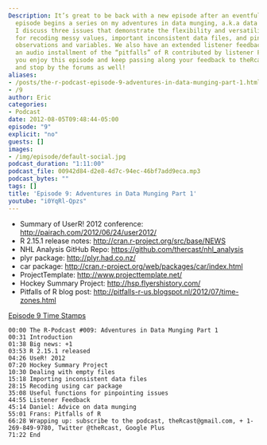```yaml
---
Description: It’s great to be back with a new episode after an eventful break! This
  episode begins a series on my adventures in data munging, a.k.a data processing.
  I discuss three issues that demonstrate the flexibility and versatility R brings
  for recoding messy values, important inconsistent data files, and pinpointing problematic
  observations and variables. We also have an extended listener feedback segment with
  an audio installment of the “pitfalls” of R contributed by listener Frans. I hope
  you enjoy this episode and keep passing along your feedback to theRcast(at)gmail.com
  and stop by the forums as well!
aliases:
- /posts/the-r-podcast-episode-9-adventures-in-data-munging-part-1.html
- /9
author: Eric
categories:
- Podcast
date: 2012-08-05T09:48:44-05:00
episode: "9"
explicit: "no"
guests: []
images:
- /img/episode/default-social.jpg
podcast_duration: "1:11:00"
podcast_file: 00942d84-d2e8-4d7c-94ec-46bf7add9eca.mp3
podcast_bytes: ""
tags: []
title: 'Episode 9: Adventures in Data Munging Part 1'
youtube: "i0YqRl-Qpzs"
---
```


-   Summary of UserR! 2012 conference: <http://pairach.com/2012/06/24/user2012/>
-   R 2.15.1 release notes: <http://cran.r-project.org/src/base/NEWS>
-   NHL Analysis GitHub Repo: <https://github.com/thercast/nhl_analysis>
-   plyr package: <http://plyr.had.co.nz/>
-   car package: <http://cran.r-project.org/web/packages/car/index.html>
-   ProjectTemplate: <http://www.projecttemplate.net/>
-   Hockey Summary Project: <http://hsp.flyershistory.com/>
-   Pitfalls of R blog post: <http://pitfalls-r-us.blogspot.nl/2012/07/time-zones.html>

<span style="text-decoration: underline;">Episode 9 Time Stamps</span>

    00:00 The R-Podcast #009: Adventures in Data Munging Part 1
    00:31 Introduction
    01:38 Big news: +1
    03:53 R 2.15.1 released
    04:26 UseR! 2012
    07:20 Hockey Summary Project
    10:30 Dealing with empty files
    15:18 Importing inconsistent data files
    28:15 Recoding using car package
    35:08 Useful functions for pinpointing issues
    44:55 Listener Feedback
    45:14 Daniel: Advice on data munging
    55:01 Frans: Pitfalls of R
    66:28 Wrapping up: subscribe to the podcast, theRcast@gmail.com, + 1-269-849-9780, Twitter @theRcast, Google Plus
    71:22 End
